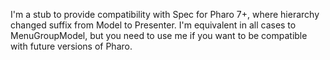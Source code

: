I'm a stub to provide compatibility with Spec for Pharo 7+, where hierarchy changed suffix from Model to Presenter. 
I'm equivalent in all cases to MenuGroupModel, but you need to use me if you want to be compatible with future versions of Pharo.